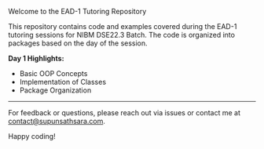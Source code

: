 Welcome to the EAD-1 Tutoring Repository

This repository contains code and examples covered during the EAD-1 tutoring sessions for NIBM DSE22.3 Batch. The code is organized into packages based on the day of the session.

**Day 1 Highlights:**
- Basic OOP Concepts
- Implementation of Classes
- Package Organization


<hr>

For feedback or questions, please reach out via issues or contact me at contact@supunsathsara.com.

Happy coding!
